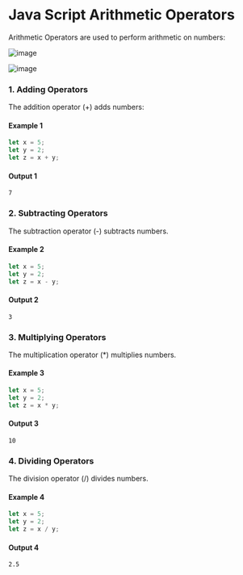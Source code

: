 # Java Script Arithmetic Operators

Arithmetic Operators are used to perform arithmetic on numbers:

![image](https://github.com/sachindaksh01/JS/assets/105046378/65772a5e-645a-4c5c-9eca-3fa288f965bd)


![image](https://github.com/sachindaksh01/JS/assets/105046378/5760df91-ca51-470b-9f5b-7871707abd31)


### 1. Adding Operators
The addition operator (+) adds numbers:
#### Example 1
```js
let x = 5;
let y = 2;
let z = x + y;
```
#### Output 1
```
7
```
### 2. Subtracting Operators
The subtraction operator (-) subtracts numbers.


#### Example 2
```js
let x = 5;
let y = 2;
let z = x - y;
```
#### Output 2
```
3
```
### 3. Multiplying Operators
The multiplication operator (*) multiplies numbers.
#### Example 3
```js
let x = 5;
let y = 2;
let z = x * y;
```
#### Output 3
```
10
```
### 4.  Dividing Operators
The division operator (/) divides numbers.
#### Example 4
```js
let x = 5;
let y = 2;
let z = x / y;
```
#### Output 4
```
2.5
```
